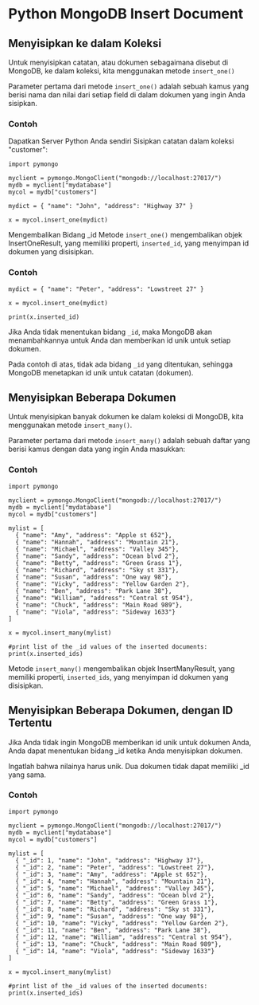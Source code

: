 # Python MongoDB Insert Document

## Menyisipkan ke dalam Koleksi
Untuk menyisipkan catatan, atau dokumen sebagaimana disebut di MongoDB, ke dalam koleksi, kita menggunakan metode `insert_one()`

Parameter pertama dari metode `insert_one()` adalah sebuah kamus yang berisi nama dan nilai dari setiap field di dalam dokumen yang ingin Anda sisipkan.

### Contoh 
Dapatkan Server Python Anda sendiri
Sisipkan catatan dalam koleksi "customer":

```
import pymongo

myclient = pymongo.MongoClient("mongodb://localhost:27017/")
mydb = myclient["mydatabase"]
mycol = mydb["customers"]

mydict = { "name": "John", "address": "Highway 37" }

x = mycol.insert_one(mydict)
```

Mengembalikan Bidang _id
Metode `insert_one()` mengembalikan objek InsertOneResult, yang memiliki properti, `inserted_id`, yang menyimpan id dokumen yang disisipkan.

### Contoh 

```
mydict = { "name": "Peter", "address": "Lowstreet 27" }

x = mycol.insert_one(mydict)

print(x.inserted_id)
```

Jika Anda tidak menentukan bidang `_id`, maka MongoDB akan menambahkannya untuk Anda dan memberikan id unik untuk setiap dokumen.

Pada contoh di atas, tidak ada bidang `_id` yang ditentukan, sehingga MongoDB menetapkan id unik untuk catatan (dokumen).


## Menyisipkan Beberapa Dokumen
Untuk menyisipkan banyak dokumen ke dalam koleksi di MongoDB, kita menggunakan metode `insert_many()`.

Parameter pertama dari metode `insert_many()` adalah sebuah daftar yang berisi kamus dengan data yang ingin Anda masukkan:

### Contoh 

```
import pymongo

myclient = pymongo.MongoClient("mongodb://localhost:27017/")
mydb = myclient["mydatabase"]
mycol = mydb["customers"]

mylist = [
  { "name": "Amy", "address": "Apple st 652"},
  { "name": "Hannah", "address": "Mountain 21"},
  { "name": "Michael", "address": "Valley 345"},
  { "name": "Sandy", "address": "Ocean blvd 2"},
  { "name": "Betty", "address": "Green Grass 1"},
  { "name": "Richard", "address": "Sky st 331"},
  { "name": "Susan", "address": "One way 98"},
  { "name": "Vicky", "address": "Yellow Garden 2"},
  { "name": "Ben", "address": "Park Lane 38"},
  { "name": "William", "address": "Central st 954"},
  { "name": "Chuck", "address": "Main Road 989"},
  { "name": "Viola", "address": "Sideway 1633"}
]

x = mycol.insert_many(mylist)

#print list of the _id values of the inserted documents:
print(x.inserted_ids)
```

Metode `insert_many()` mengembalikan objek InsertManyResult, yang memiliki properti, `inserted_ids`, yang menyimpan id dokumen yang disisipkan.


## Menyisipkan Beberapa Dokumen, dengan ID Tertentu
Jika Anda tidak ingin MongoDB memberikan id unik untuk dokumen Anda, Anda dapat menentukan bidang _id ketika Anda menyisipkan dokumen.

Ingatlah bahwa nilainya harus unik. Dua dokumen tidak dapat memiliki _id yang sama.

### Contoh 
```
import pymongo

myclient = pymongo.MongoClient("mongodb://localhost:27017/")
mydb = myclient["mydatabase"]
mycol = mydb["customers"]

mylist = [
  { "_id": 1, "name": "John", "address": "Highway 37"},
  { "_id": 2, "name": "Peter", "address": "Lowstreet 27"},
  { "_id": 3, "name": "Amy", "address": "Apple st 652"},
  { "_id": 4, "name": "Hannah", "address": "Mountain 21"},
  { "_id": 5, "name": "Michael", "address": "Valley 345"},
  { "_id": 6, "name": "Sandy", "address": "Ocean blvd 2"},
  { "_id": 7, "name": "Betty", "address": "Green Grass 1"},
  { "_id": 8, "name": "Richard", "address": "Sky st 331"},
  { "_id": 9, "name": "Susan", "address": "One way 98"},
  { "_id": 10, "name": "Vicky", "address": "Yellow Garden 2"},
  { "_id": 11, "name": "Ben", "address": "Park Lane 38"},
  { "_id": 12, "name": "William", "address": "Central st 954"},
  { "_id": 13, "name": "Chuck", "address": "Main Road 989"},
  { "_id": 14, "name": "Viola", "address": "Sideway 1633"}
]

x = mycol.insert_many(mylist)

#print list of the _id values of the inserted documents:
print(x.inserted_ids)
```

